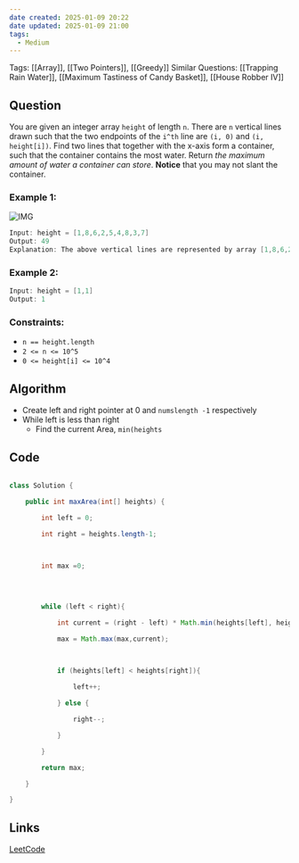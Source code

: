 ```yaml
---
date created: 2025-01-09 20:22
date updated: 2025-01-09 21:00
tags:
  - Medium
---
```


Tags: [[Array]], [[Two Pointers]], [[Greedy]]
Similar Questions: [[Trapping Rain Water]], [[Maximum Tastiness of Candy Basket]], [[House Robber IV]]

## Question

You are given an integer array `height` of length `n`. There are `n` vertical lines drawn such that the two endpoints of the `i^th` line are `(i, 0)` and `(i, height[i])`.
Find two lines that together with the x-axis form a container, such that the container contains the most water.
Return _the maximum amount of water a container can store_.
**Notice** that you may not slant the container.

### Example 1:

![IMG](https://s3-lc-upload.s3.amazonaws.com/uploads/2018/07/17/question_11.jpg)

```java
Input: height = [1,8,6,2,5,4,8,3,7]
Output: 49
Explanation: The above vertical lines are represented by array [1,8,6,2,5,4,8,3,7]. In this case, the max area of water (blue section) the container can contain is 49.
```

### Example 2:

```java
Input: height = [1,1]
Output: 1
```

### Constraints:

- `n == height.length`
- `2 <= n <= 10^5`
- `0 <= height[i] <= 10^4`

## Algorithm

- Create left and right pointer at 0 and `numslength -1` respectively 
- While left is less than right 
	- Find the current Area, `min(heights`

## Code

```java 

class Solution {

    public int maxArea(int[] heights) {

        int left = 0;

        int right = heights.length-1;

  

        int max =0;

  
  

        while (left < right){

            int current = (right - left) * Math.min(heights[left], heights[right]);

            max = Math.max(max,current);

  

            if (heights[left] < heights[right]){

                left++;

            } else {

                right--;

            }

        }

        return max;

    }

}
```

## Links

[LeetCode](https://leetcode.com/problems/container-with-most-water/description/)
